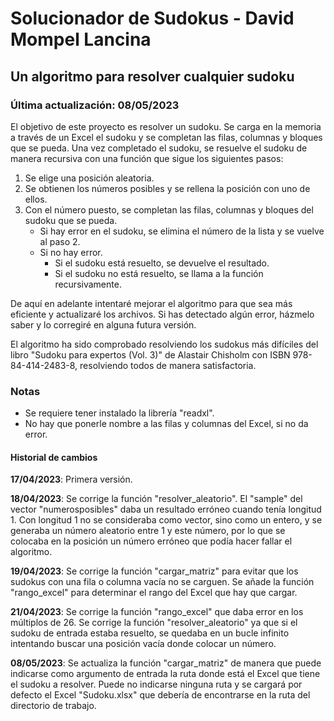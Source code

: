 # Solucionador de Sudokus - David Mompel Lancina
## Un algoritmo para resolver cualquier sudoku
### Última actualización: 08/05/2023

El objetivo de este proyecto es resolver un sudoku. 
Se carga en la memoria a través de un Excel el sudoku y se completan las filas, columnas y bloques que se pueda.
Una vez completado el sudoku, se resuelve el sudoku de manera recursiva con una función que sigue los siguientes pasos:

<ol>
  <li> Se elige una posición aleatoria.
  <li> Se obtienen los números posibles y se rellena la posición con uno de ellos.
  <li> Con el número puesto, se completan las filas, columnas y bloques del sudoku que se pueda.
    <ul>
      <li> Si hay error en el sudoku, se elimina el número de la lista y se vuelve al paso 2.
      <li> Si no hay error.
        <ul>
          <li> Si el sudoku está resuelto, se devuelve el resultado.
          <li> Si el sudoku no está resuelto, se llama a la función recursivamente.
        </ul>
    </ul>
</ol>

De aquí en adelante intentaré mejorar el algoritmo para que sea más eficiente y actualizaré los archivos. Si has detectado algún error, házmelo saber y lo corregiré en alguna futura versión.

El algoritmo ha sido comprobado resolviendo los sudokus más difíciles del libro "Sudoku para expertos (Vol. 3)" de Alastair Chisholm con ISBN 978-84-414-2483-8, resolviendo todos de manera satisfactoria.

### Notas
<ul>
  <li> Se requiere tener instalado la librería "readxl".
  <li> No hay que ponerle nombre a las filas y columnas del Excel, si no da error.
</ul>

#### Historial de cambios
**17/04/2023**: Primera versión.

**18/04/2023**: Se corrige la función "resolver_aleatorio". El "sample" del vector "numerosposibles" daba un resultado erróneo cuando tenía longitud 1. Con longitud 1 no se consideraba como vector, sino como un entero, y se generaba un número aleatorio entre 1 y este número, por lo que se colocaba en la posición un número erróneo que podía hacer fallar el algoritmo. 

**19/04/2023**: Se corrige la función "cargar_matriz" para evitar que los sudokus con una fila o columna vacía no se carguen. Se añade la función "rango_excel" para determinar el rango del Excel que hay que cargar.

**21/04/2023**: Se corrige la función "rango_excel" que daba error en los múltiplos de 26. Se corrige la función "resolver_aleatorio" ya que si el sudoku de entrada estaba resuelto, se quedaba en un bucle infinito intentando buscar una posición vacía donde colocar un número.

**08/05/2023**: Se actualiza la función "cargar_matriz" de manera que puede indicarse como argumento de entrada la ruta donde está el Excel que tiene el sudoku a resolver. Puede no indicarse ninguna ruta y se cargará por defecto el Excel "Sudoku.xlsx" que debería de encontrarse en la ruta del directorio de trabajo.
